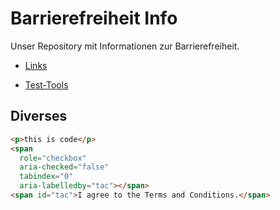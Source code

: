 # Barrierefreiheit Info

Unser Repository mit Informationen zur Barrierefreiheit.

* [Links](https://github.com/ContaoBayern/barrierefreiheit-info/blob/main/linksliste.md)

* [Test-Tools](https://github.com/ContaoBayern/barrierefreiheit-info/blob/main/testtools-overview.md)

## Diverses

```html
<p>this is code</p>
<span
  role="checkbox"
  aria-checked="false"
  tabindex="0"
  aria-labelledby="tac"></span>
<span id="tac">I agree to the Terms and Conditions.</span>

```

